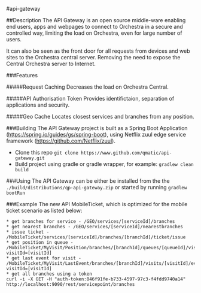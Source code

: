 #api-gateway

##Description
The API Gateway is an open source middle-ware enabling end users, apps and webpages to connect to Orchestra in a secure and controlled way, limiting the load on Orchestra, even for large number of users.

It can also be seen as the front door for all requests from devices and web sites to the Orchestra central server. Removing the need to expose the Central Orchestra server to Internet.

###Features

#####Request Caching
Decreases the load on Orchestra Central.

#####API Authorisation Token
Provides identifictaion, separation of applications and security.

#####Geo Cache
Locates closest services and branches from any position.

###Building
The API Gateway project is built as a Spring Boot Application (https://spring.io/guides/gs/spring-boot), using Netflix zuul edge service framework (https://github.com/Netflix/zuul).
 
* Clone this repo `git clone https://www.github.com/qmatic/api-gateway.git`
* Build project using gradle or gradle wrapper, for example: `gradlew clean build`

###Using
 The API Gateway can be either be installed from the the `./build/distributions/qp-api-gateway.zip` or started by running `gradlew bootRun`

###Example
 The new API MobileTicket, which is optimized for the mobile ticket scenario as listed below:

```
* get branches for service - /GEO/services/[serviceId]/branches
* get nearest branches - /GEO/services/[serviceId]/nearestbranches
* issue ticket - /MobileTicket/services/[serviceId]/branches/[branchId]/ticket/issue
* get position in queue - /MobileTicket/MyVisit/Position/branches/[branchId]/queues/[queueId]/visits?visitId=[visitId]
* get last event for visit - /MobileTicket/MyVisit/LastEvent/branches/[branchId]/visits/[visitId]/events?visitId=[visitId]
* get all branches using a token
curl -i -X GET -H "auth-token:846f91fe-b733-4597-97c3-f4fdd9740a14" http://localhost:9090/rest/servicepoint/branches
```
